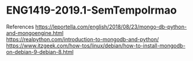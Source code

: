 # ENG1419-2019.1-SemTempoIrmao

References
https://leportella.com/english/2018/08/23/mongo-db-python-and-mongoengine.html<br>
https://realpython.com/introduction-to-mongodb-and-python/<br>
https://www.itzgeek.com/how-tos/linux/debian/how-to-install-mongodb-on-debian-9-debian-8.html
